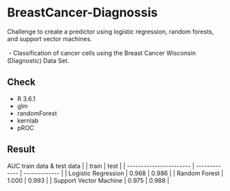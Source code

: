 # BreastCancer-Diagnossis
Challenge to create a predictor using logistic regression, random forests, and support vector machines.

・Classification of cancer cells using the Breast Cancer Wisconsin (Diagnostic) Data Set.

## Check
- R 3.6.1 
- glm
- randomForest
- kernlab
- pROC

## Result
AUC train data & test data
|                         |     train     |     test      | 
| ----------------------- | ------------- | ------------- |
|  Logistic Regression    |     0.968     |     0.986     |
|       Random Forest     |     1.000     |     0.993     |
| Support Vector Machine  |     0.975     |     0.988     |

